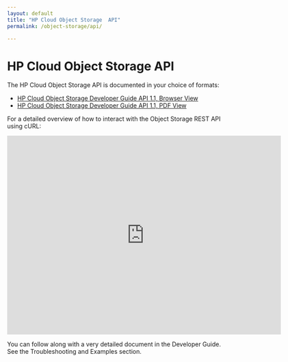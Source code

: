 ```yaml
---
layout: default
title: "HP Cloud Object Storage  API"
permalink: /object-storage/api/

---
```

# HP Cloud Object Storage  API

The HP Cloud Object Storage API is documented in your choice of formats: 

* [HP Cloud Object Storage Developer Guide API 1.1, Browser View](https://api-docs.hpcloud.com/hpcloud-object-storage/1.0/content/ch_object-storage-dev-overview.html)
* [HP Cloud Object Storage Developer Guide API 1.1, PDF View](http://api-docs.hpcloud.com/hpcloud-object-storage/1.0/hpcloud-object-storage-1.0.pdf)

For a detailed overview of how to interact with the Object Storage REST API using cURL:

<iframe src="http://player.vimeo.com/video/32288319?title=0&amp;byline=0&amp;portrait=0" width="640" height="464" frameborder="0"> </iframe>

You can follow along with a very detailed document in the Developer Guide. See the Troubleshooting and Examples section.